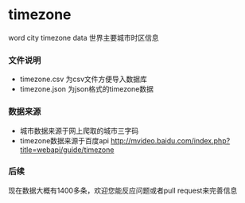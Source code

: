 # timezone

word city timezone data 世界主要城市时区信息

### 文件说明

- timezone.csv 为csv文件方便导入数据库
- timezone.json 为json格式的timezone数据

### 数据来源

- 城市数据来源于网上爬取的城市三字码
- timezone数据来源于百度api http://mvideo.baidu.com/index.php?title=webapi/guide/timezone

### 后续

现在数据大概有1400多条，欢迎您能反应问题或者pull request来完善信息
